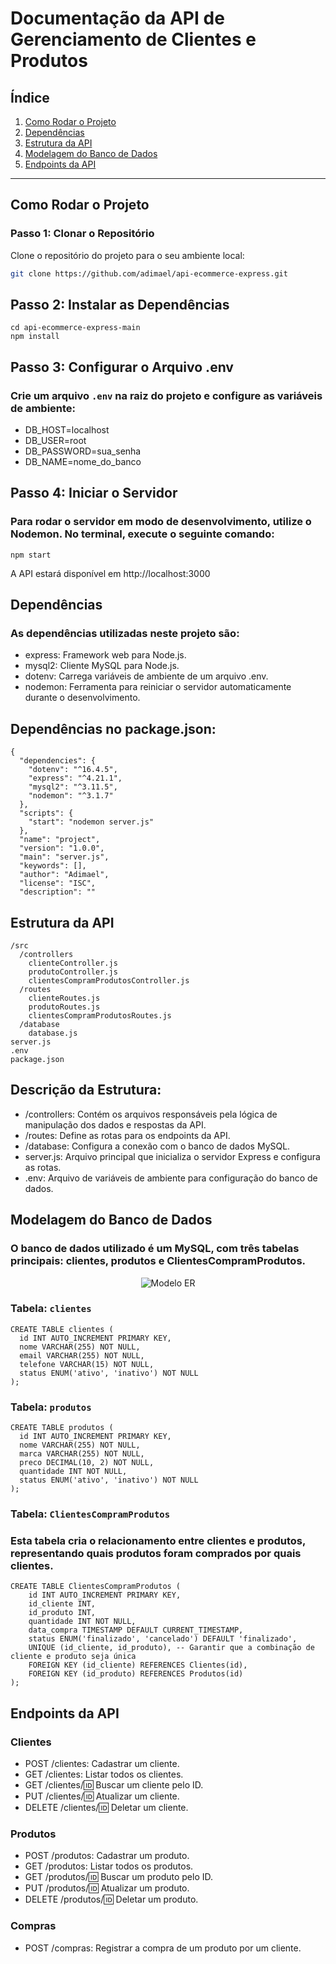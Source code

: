 # Documentação da API de Gerenciamento de Clientes e Produtos

## Índice
1. [Como Rodar o Projeto](#como-rodar-o-projeto)
2. [Dependências](#dependências)
3. [Estrutura da API](#estrutura-da-api)
4. [Modelagem do Banco de Dados](#modelagem-do-banco-de-dados)
5. [Endpoints da API](#endpoints-da-api)

---

## Como Rodar o Projeto

### Passo 1: Clonar o Repositório

Clone o repositório do projeto para o seu ambiente local:

```bash
git clone https://github.com/adimael/api-ecommerce-express.git
````

## Passo 2: Instalar as Dependências

```
cd api-ecommerce-express-main
npm install
```

## Passo 3: Configurar o Arquivo .env

### Crie um arquivo `.env` na raiz do projeto e configure as variáveis de ambiente:

- DB_HOST=localhost
- DB_USER=root
- DB_PASSWORD=sua_senha
- DB_NAME=nome_do_banco

##

## Passo 4: Iniciar o Servidor
### Para rodar o servidor em modo de desenvolvimento, utilize o Nodemon. No terminal, execute o seguinte comando:
```
npm start
```
A API estará disponível em http://localhost:3000

##

## Dependências

### As dependências utilizadas neste projeto são:

- express: Framework web para Node.js.
- mysql2: Cliente MySQL para Node.js.
- dotenv: Carrega variáveis de ambiente de um arquivo .env.
- nodemon: Ferramenta para reiniciar o servidor automaticamente durante o desenvolvimento.

## Dependências no package.json:

````
{
  "dependencies": {
    "dotenv": "^16.4.5",
    "express": "^4.21.1",
    "mysql2": "^3.11.5",
    "nodemon": "^3.1.7"
  },
  "scripts": {
    "start": "nodemon server.js"
  },
  "name": "project",
  "version": "1.0.0",
  "main": "server.js",
  "keywords": [],
  "author": "Adimael",
  "license": "ISC",
  "description": ""
````

##

## Estrutura da API

```
/src
  /controllers
    clienteController.js
    produtoController.js
    clientesCompramProdutosController.js
  /routes
    clienteRoutes.js
    produtoRoutes.js
    clientesCompramProdutosRoutes.js
  /database
    database.js
server.js
.env
package.json
```

## Descrição da Estrutura:

- /controllers: Contém os arquivos responsáveis pela lógica de manipulação dos dados e respostas da API.
- /routes: Define as rotas para os endpoints da API.
- /database: Configura a conexão com o banco de dados MySQL.
- server.js: Arquivo principal que inicializa o servidor Express e configura as rotas.
- .env: Arquivo de variáveis de ambiente para configuração do banco de dados.

##

## Modelagem do Banco de Dados

### O banco de dados utilizado é um MySQL, com três tabelas principais: clientes, produtos e ClientesCompramProdutos.

<p align="center">
<img src="./modeloER.png" alt="Modelo ER" />
</p>


### Tabela: `clientes`

````
CREATE TABLE clientes (
  id INT AUTO_INCREMENT PRIMARY KEY,
  nome VARCHAR(255) NOT NULL,
  email VARCHAR(255) NOT NULL,
  telefone VARCHAR(15) NOT NULL,
  status ENUM('ativo', 'inativo') NOT NULL
);
````

### Tabela: `produtos`

````
CREATE TABLE produtos (
  id INT AUTO_INCREMENT PRIMARY KEY,
  nome VARCHAR(255) NOT NULL,
  marca VARCHAR(255) NOT NULL,
  preco DECIMAL(10, 2) NOT NULL,
  quantidade INT NOT NULL,
  status ENUM('ativo', 'inativo') NOT NULL
);
````

### Tabela: `ClientesCompramProdutos`

### Esta tabela cria o relacionamento entre clientes e produtos, representando quais produtos foram comprados por quais clientes.

````
CREATE TABLE ClientesCompramProdutos (
    id INT AUTO_INCREMENT PRIMARY KEY,
    id_cliente INT,
    id_produto INT,
    quantidade INT NOT NULL,
    data_compra TIMESTAMP DEFAULT CURRENT_TIMESTAMP,
    status ENUM('finalizado', 'cancelado') DEFAULT 'finalizado',
    UNIQUE (id_cliente, id_produto), -- Garantir que a combinação de cliente e produto seja única
    FOREIGN KEY (id_cliente) REFERENCES Clientes(id),
    FOREIGN KEY (id_produto) REFERENCES Produtos(id)
);
````


##

## Endpoints da API

### Clientes

- POST /clientes: Cadastrar um cliente.
- GET /clientes: Listar todos os clientes.
- GET /clientes/:id: Buscar um cliente pelo ID.
- PUT /clientes/:id: Atualizar um cliente.
- DELETE /clientes/:id: Deletar um cliente.

### Produtos

- POST /produtos: Cadastrar um produto.
- GET /produtos: Listar todos os produtos.
- GET /produtos/:id: Buscar um produto pelo ID.
- PUT /produtos/:id: Atualizar um produto.
- DELETE /produtos/:id: Deletar um produto.

### Compras

- POST /compras: Registrar a compra de um produto por um cliente.
